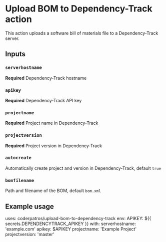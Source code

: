 # Upload BOM to Dependency-Track action

This action uploads a software bill of materials file to a Dependency-Track server.

## Inputs

### `serverhostname`

**Required** Dependency-Track hostname

### `apikey`

**Required** Dependency-Track API key

### `projectname`

**Required** Project name in Dependency-Track

### `projectversion`

**Required** Project version in Dependency-Track

### `autocreate`

Automatically create project and version in Dependency-Track, default `true`

### `bomfilename`

Path and filename of the BOM, default `bom.xml`

## Example usage

uses: coderpatros/upload-bom-to-dependency-track
env:
  APIKEY: ${{ secrets.DEPENDENCYTRACK_APIKEY }}
with:
  serverhostname: 'example.com'
  apikey: $APIKEY
  projectname: 'Example Project'
  projectversion: 'master'